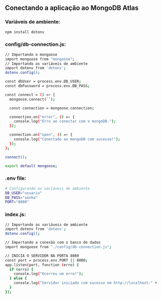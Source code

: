 ## Conectando a aplicação ao MongoDB Atlas

### Variáveis de ambiente:
```bash
npm install dotenv
```

### config/db-connection.js:
```bash
// Importando o mongoose
import mongoose from "mongoose";
// Importando as variáveis de ambiente
import dotenv from 'dotenv';
dotenv.config();

const dbUser = process.env.DB_USER;
const dbPassword = process.env.DB_PASS;

const connect = () => {
  mongoose.connect(``);

  const connection = mongoose.connection;

  connection.on("error", () => {
    console.log("Erro ao conectar com o mongoDB.");
  });

  connection.on("open", () => {
    console.log("Conectado ao mongoDB com sucesso!");
  });
};

connect();

export default mongoose;
```

### .env file:
```bash
# Configurando as variáveis de ambiente
DB_USER="usuario"
DB_PASS="senha"
PORT="8080"
```

### index.js:

```bash
// Importando as variáveis de ambiente
import dotenv from 'dotenv';
dotenv.config();
```

```bash
// Importando a conexão com o banco de dados
import mongoose from "./config/db-connection.js";
```

```bash
// INICIA O SERVIDOR NA PORTA 8080
const port = process.env.PORT || 8080;
app.listen(port, function (erro) {
  if (erro) {
    console.log("Ocorreu um erro!");
  } else {
    console.log("Servidor iniciado com sucesso em http://localhost:" + port);
  }
});
```